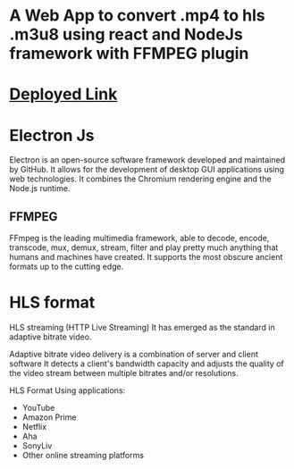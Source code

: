 # A Web App to convert .mp4 to hls .m3u8 using react and NodeJs framework with FFMPEG plugin

# [Deployed Link](https://mayu-react-videoconverter.netlify.app/)

# Electron Js
Electron is an open-source software framework developed and maintained by GitHub. 
It allows for the development of desktop GUI applications using web technologies.
It combines the Chromium rendering engine and the Node.js runtime.

## FFMPEG
FFmpeg is the leading multimedia framework,
able to decode, encode, transcode, mux, demux, stream, filter and 
play pretty much anything that humans and machines have created.
It supports the most obscure ancient formats up to the cutting edge.

# HLS format
HLS streaming (HTTP Live Streaming)
It has emerged as the standard in adaptive bitrate video.

Adaptive bitrate video delivery is a combination of server and client software 
It detects a client's bandwidth capacity and adjusts the quality of the video stream between multiple bitrates and/or resolutions.

HLS Format Using applications:
- YouTube
- Amazon Prime
- Netflix
- Aha
- SonyLiv
- Other online streaming platforms
